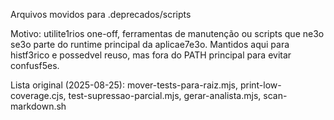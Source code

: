 Arquivos movidos para .deprecados/scripts

Motivo: utilit e1rios one-off, ferramentas de manutenção ou scripts que n e3o s e3o parte do runtime principal da aplica e7 e3o. Mantidos aqui para hist f3rico e poss edvel reuso, mas fora do PATH principal para evitar confus f5es.

Lista original (2025-08-25): mover-tests-para-raiz.mjs, print-low-coverage.cjs, test-supressao-parcial.mjs, gerar-analista.mjs, scan-markdown.sh
